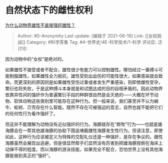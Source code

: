 # 自然状态下的雌性权利
[为什么动物界雄性不直接强奸雌性？](https://www.zhihu.com/question/291171524/answer/474019809)

> Author: #0-Anonymity
> Last update: [编辑于 2021-06-19]
> Link: [[女权挑战]]
> Category: #科学答集
> Tag: #4-世界史/4E-科学技术/1-科学
> 评论区:
> 泛讨论:

因为动物中的“女权”是绝对的。

如果雌性不接受或者不配合，雄性很少有能力可以控制雌性。哪怕经过一番搏斗可能制服雌性，如果雌性全力抵抗，雄性受到出血伤的可能性很大，如果感染就会致命。而更深刻的原因则是如果雌性受伤过重或者发生严重感染，则即使雌性受孕，繁衍也将失败，于是这种搏斗本身就是和试图达成的目的自相矛盾的。因此动物界依靠异性间的强奸作为普遍繁衍手段的种群很自然是会灭绝的——大概在环节动物、软体动物这些类别里可能存在这种行为。但一般来说，我们甚至并不认为蜗牛、蚯蚓、贝壳存在什么智能。既然不存在可被强迫的意志，自然也就不能把它们的任何性行为看作强奸了。

但这并不能理解为动物没有近似强奸的行为。海豚就存在“群牧”行为——也就是雄海豚会在一帮其他雄海豚的协助下围追堵截雌性海豚发生性行为。但请注意，即使如此，这种行为应该被定义为特殊的交配礼仪还是一种强奸，是存在争议的。雌性海豚虽然会展现出逃避，但是很显然帮手们显然没有厉害到把雌海豚按倒在海床上动弹不得的程度。而以海豚的游泳技能，如果完全不配合，恐怕世界上没有其他海豚能做到真正的“强奸”。
